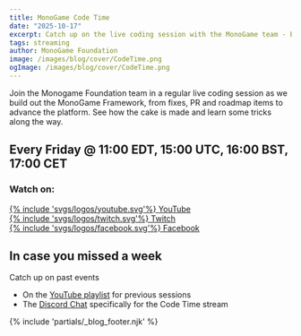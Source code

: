 ```yaml
---
title: MonoGame Code Time
date: "2025-10-17"
excerpt: Catch up on the live coding session with the MonoGame team - Every friday 15:00 UTC
tags: streaming
author: MonoGame Foundation
image: /images/blog/cover/CodeTime.png
ogImage: /images/blog/cover/CodeTime.png
---
```


Join the Monogame Foundation team in a regular live coding session as we build out the MonoGame Framework, from fixes, PR and roadmap items to advance the platform.  See how the cake is made and learn some tricks along the way.

## Every Friday @ 11:00 EDT, 15:00 UTC, 16:00 BST, 17:00 CET

### Watch on:

<div class="row justify-content-center">
    <div class="col-md-auto mb-2 mx-4">
        <a class="btn mg-patreon-button px-4" type="button" href="https://www.youtube.com/@MonoGame/streams" target="_blank">
                {% include 'svgs/logos/youtube.svg'%} YouTube
        </a>
    </div>
    <div class="col-md-auto mb-2 mx-4">
        <a class="btn mg-patreon-button px-4" type="button" href="https://www.twitch.tv/monogame" target="_blank">
                {% include 'svgs/logos/twitch.svg'%} Twitch
        </a>
    </div>
    <div class="col-md-auto mb-2 mx-4">
        <a class="btn mg-patreon-button px-4" type="button" href="https://www.facebook.com/monogamecommunity/live_videos" target="_blank">
                {% include 'svgs/logos/facebook.svg'%} Facebook
        </a>
    </div>
</div>

## In case you missed a week

Catch up on past events

- On the [YouTube playlist](https://www.youtube.com/playlist?list=PLTWJSIs82sS3ePXaLaoXkOK8zugGbJBm6) for previous sessions
- The [Discord Chat](https://discord.com/channels/355231098122272778/1428296782214987886) specifically for the Code Time stream

{% include 'partials/_blog_footer.njk' %}
